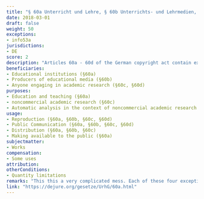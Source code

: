```yaml
---
title: "§ 60a Unterricht und Lehre, § 60b Unterrichts- und Lehrmedien, § 60c Wissenschaftliche Forschung, §60d Text und Data Mining"
date: 2018-03-01 
draft: false
weight: 50
exceptions:
- info53a
jurisdictions:
- DE
score: 2
description: "Articles 60a - 60d of the German copyright act contain exceptions that are derived from article 5(3)a of the InfoSoc directive. These deal with Education and Teaching (§60a), educational materials(§60b), scientific research (§60c) and text and data mining (§60d)." 
beneficiaries:
- Educational institutions (§60a)
- Producers of educational media (§60b)
- Anyone engaging in academic research (§60c, §60d)
purposes: 
- Education and teaching (§60a)
- noncommercial academic research (§60c)
- Automatic analysis in the context of noncommercial academic research (§60d)
usage:
- Reproduction (§60a, §60b, §60c, §60d) 
- Public Communication (§60a, §60b, §60c, §60d) 
- Distribution (§60a, §60b, §60c)
- Making available to the public (§60a)
subjectmatter:
- Works
compensation: 
- Some uses
attribution:
otherConditions: 
- Quantity limitations
remarks: "This this a very complicated mess. Each of these four exceptions deserves its own analysis, there is lots of work to be done here"
link: "https://dejure.org/gesetze/UrhG/60a.html"
---
```

